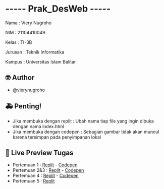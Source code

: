 
# ----- Prak_DesWeb -----

Nama    : Viery Nugroho

NIM     : 21104410049

Kelas   : TI-3B

Jurusan : Teknik Informatika

Kampus  : Universitas Islam Balitar


## 🤓 Author

- [@vierynugroho](https://github.com/vierynugroho)


## 🚑 Penting!
- Jika membuka dengan replit  : Ubah nama tiap file yang ingin dibuka dengan nama index.html
- Jika membuka dengan codepen : Sebagian gambar tidak akan muncul karena tersimpan pada penyimpanan lokal


## 🔗 Live Preview Tugas

- Pertemuan 1 : [Replit](https://replit.com/@VIERYNUGROHO/pertemuan1) - [Codepen](https://codepen.io/collection/yrpxQg)
- Pertemuan 2&3 : [Replit](https://replit.com/@VIERYNUGROHO/Pertemuan2-3) - [Codepen](https://codepen.io/collection/MgzqMO)
- Pertemuan 4 : [Replit](https://replit.com/@VIERYNUGROHO/Pertemuan4) - [Codepen](https://codepen.io/collection/wapQJm)
- Pertemuan 5 : [Replit](https://replit.com/@VIERYNUGROHO/pertemuan5#tugaspraktikum.css) 
